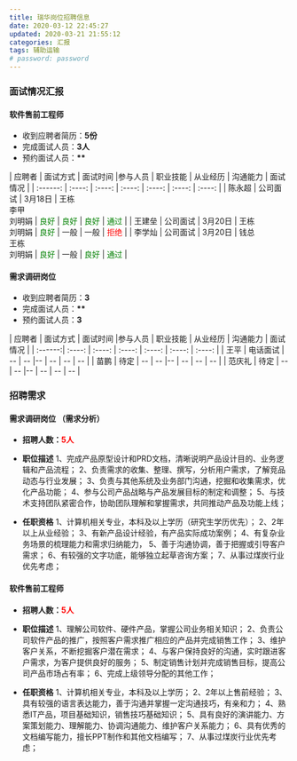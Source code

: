 ```yaml
---
title: 瑞华岗位招聘信息
date: 2020-03-12 22:45:27
updated: 2020-03-21 21:55:12
categories: 汇报
tags: 辅助运输
# password: password
---
```

### 面试情况汇报
#### 软件售前工程师
* 收到应聘者简历：**5份**
* 完成面试人员：**3人**
* 预约面试人员：**\*\***

| 应聘者 | 面试方式 | 面试时间 |参与人员 | 职业技能 | 从业经历 | 沟通能力 | 面试情况 |
| :------: | :----: | :----: | :----: | :----: |  :----: |  :----: |
| 陈永超 | 公司面试 | 3月18日 | 王栋<br>李甲<br>刘明娟 | <font color="green">良好</font> | <font color="green">良好</font> | <font color="green">良好</font> | <font color="green">通过</font> |
| 王建垒 | 公司面试 | 3月20日 | 王栋<br>刘明娟 | <font color="green">良好</font> | <font color="">一般</font> | <font color="">一般</font> | <font color="red">拒绝</font> |
| 李学灿 | 公司面试 | 3月20日 | 钱总<br>王栋<br>刘明娟 | <font color="green">良好</font> | <font color="">一般</font> | <font color="green">良好</font> | <font color="green">通过</font> |



#### 需求调研岗位
* 收到应聘者简历：**3**
* 完成面试人员：**\*\***
* 预约面试人员：**3**

| 应聘者 | 面试方式 | 面试时间 |参与人员 | 职业技能 | 从业经历 | 沟通能力 | 面试情况 |
| :------:| :----: | :----: | :----: | :----: |  :----: |  :----: |
| 王平 | 电话面试 | -- | -- |-- | -- | -- | -- |
| 苗鹏 | 待定 | -- | -- |-- | -- | -- | -- |
| 范庆礼 | 待定 | -- | -- |-- | -- | -- | -- |

### 招聘需求
#### 需求调研岗位 （需求分析）

* **招聘人数：<font color="red">5人</font>**

* **职位描述**
1、完成产品原型设计和PRD文档，清晰说明产品设计目的、业务逻辑和产品流程；
2、负责需求的收集、整理、撰写，分析用户需求，了解竞品动态与行业发展；
3、负责与其他系统及业务部门沟通，挖掘和收集需求，优化产品功能；
4、参与公司产品战略与产品发展目标的制定和调整；
5、与技术支持团队紧密合作，协助团队理解和掌握需求，共同推动产品及功能上线；

* **任职资格**
1、计算机相关专业，本科及以上学历（研究生学历优先）；
2、2年以上从业经验；
3、有新产品设计经验，有产品实际成功案例；
4、有复杂业务场景的梳理能力和需求归纳能力，
5、善于沟通协调，善于把握或引导客户需求；
6、有较强的文字功底，能够独立起草咨询方案；
7、从事过煤炭行业优先考虑；


#### 软件售前工程师

* **招聘人数：<font color="red">5人</font>**

* **职位描述**
1、理解公司软件、硬件产品，掌握公司业务相关知识；
2、负责公司软件产品的推广，按照客户需求推广相应的产品并完成销售工作；
3、维护客户关系，不断挖掘客户潜在需求；
4、与客户保持良好的沟通，实时跟进客户需求，为客户提供良好的服务；
5、制定销售计划并完成销售目标，提高公司产品市场占有率；
6、完成上级领导分配的其他工作；

* **任职资格**
1、计算机相关专业，本科及以上学历；
2、2年以上售前经验；
3、具有较强的语言表达能力，善于沟通并掌握一定沟通技巧，有亲和力；
4、熟悉IT产品，项目基础知识，销售技巧基础知识；
5、具有良好的演讲能力、方案策划能力、理解能力、协调沟通能力、维护客户关系能力；
6、具有优秀的文档编写能力，擅长PPT制作和其他文档编写；
7、从事过煤炭行业优先考虑；
